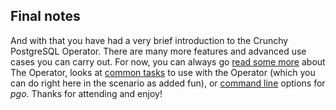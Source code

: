 ## Final notes

And with that you have had a very brief introduction to the Crunchy PostgreSQL Operator. There are many more features and advanced use cases you can carry out. For now, you can always go [read some more](https://access.crunchydata.com/documentation/postgres-operator/4.2.2/installation/install-with-ansible/) about The Operator, looks at [common tasks](https://access.crunchydata.com/documentation/postgres-operator/4.2.2/pgo-client/common-tasks/) to use with the Operator (which you can do right here in the scenario as added fun), or [command line](https://access.crunchydata.com/documentation/postgres-operator/4.2.2/pgo-client/reference/) options for _pgo_. Thanks for attending and enjoy!